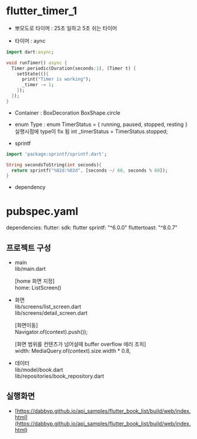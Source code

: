 # flutter_timer_1

- 뽀모도로 타이머 : 25초 일하고 5초 쉬는 타이머

- 타이머 : aync
```DART
import dart:async;

void runTimer() async {
  Timer.periodic(Duration(seconds:1), (Timer t) {
    setState((){
      print("Timer is working");
      _timer -= 1;
    });
  });  
}
```

- Container : BoxDecoration BoxShape.circle

- enum Type : 
 enum TimerStatus = { running, paused, stopped, resting }
 실행시점에 type이 fix 됨
 int _timerStatus = TimerStatus.stopped;

- sprintf
```DART
import 'package:sprintf/sprintf.dart';

String secondsToString(int seconds){
  return sprintf("%02d:%02d", [seconds ~/ 60, seconds % 60]);
}
```

- dependency
# pubspec.yaml
dependencies:
  flutter:
    sdk: flutter
  sprintf: "^6.0.0"
  fluttertoast: "^8.0.7"
  
## 프로젝트 구성
- main<br>
  lib/main.dart

  [home 화면 지정]<br>
  home: ListScreen()

- 화면<br>
  lib/screens/list_screen.dart<br>
  lib/screens/detail_screen.dart<br>
  
  [화면이동]<br>
  Navigator.of(context).push());<br>
  
  [화면 범위를 컨텐츠가 넘어설때 buffer overflow 에러 조치]<br>
  width: MediaQuery.of(context).size.width * 0.8,<br>

- 데이터<br>
  lib/model/book.dart<br>
  lib/repositories/book_repository.dart<br>
 
## 실행화면
- [https://dabbyp.github.io/api_samples/flutter_book_list/build/web/index.html](https://dabbyp.github.io/api_samples/flutter_book_list/build/web/index.html)
